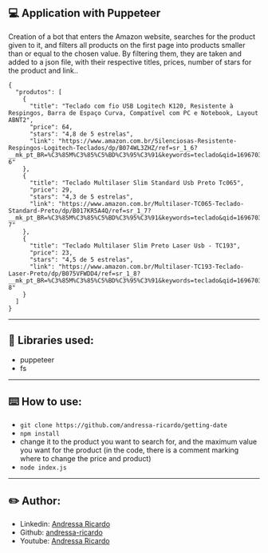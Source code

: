 
## 💻 Application with Puppeteer


Creation of a bot that enters the Amazon website, searches for the product given to it, and filters all products on the first page into products smaller than or equal to the chosen value. By filtering them, they are taken and added to a json file, with their respective titles, prices, number of stars for the product and link..</h2>


```
{
  "produtos": [
    {
      "title": "Teclado com fio USB Logitech K120, Resistente à Respingos, Barra de Espaço Curva, Compatível com PC e Notebook, Layout ABNT2",
      "price": 64,
      "stars": "4,8 de 5 estrelas",
      "link": "https://www.amazon.com.br/Silenciosas-Resistente-Respingos-Logitech-Teclados/dp/B074WL3ZHZ/ref=sr_1_6?__mk_pt_BR=%C3%85M%C3%85%C5%BD%C3%95%C3%91&keywords=teclado&qid=1696703345&sr=8-6"
    },
    {
      "title": "Teclado Multilaser Slim Standard Usb Preto Tc065",
      "price": 29,
      "stars": "4,3 de 5 estrelas",
      "link": "https://www.amazon.com.br/Multilaser-TC065-Teclado-Standard-Preto/dp/B017KR5A4Q/ref=sr_1_7?__mk_pt_BR=%C3%85M%C3%85%C5%BD%C3%95%C3%91&keywords=teclado&qid=1696703345&sr=8-7"
    },
    {
      "title": "Teclado Multilaser Slim Preto Laser Usb - TC193",
      "price": 23,
      "stars": "4,5 de 5 estrelas",
      "link": "https://www.amazon.com.br/Multilaser-TC193-Teclado-Laser-Preto/dp/B075VFWDD4/ref=sr_1_8?__mk_pt_BR=%C3%85M%C3%85%C5%BD%C3%95%C3%91&keywords=teclado&qid=1696703345&sr=8-8"
    }
  ]
}

```

<hr/>

## 📖 Libraries used: 

- puppeteer
- fs

<hr/>

## ⌨️ How to use:

- `git clone https://github.com/andressa-ricardo/getting-date`
- ` npm install `
- change it to the product you want to search for, and the maximum value you want for the product (in the code, there is a comment marking where to change the price and product)
- ` node index.js `

<hr/>

## ✏️ Author:

- Linkedin: [Andressa Ricardo](https://www.linkedin.com/in/andressa-ricardo/)
- Github: [andressa-ricardo](https://github.com/andressa-ricardo)
- Youtube: [Andressa Ricardo](https://www.youtube.com/channel/UClWchUw2pxmTfQt3xpVN9yw)
